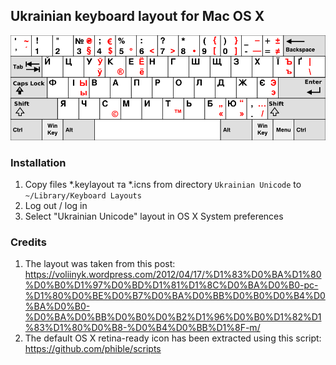 ## Ukrainian keyboard layout for Mac OS X

![](kb_ukrainian_unicode.png?raw=true)

### Installation

1. Copy files \*.keylayout та \*.icns from directory `Ukrainian Unicode` to `~/Library/Keyboard Layouts`
2. Log out / log in
3. Select "Ukrainian Unicode" layout in OS X System preferences

### Credits
1. The layout was taken from this post: https://voliinyk.wordpress.com/2012/04/17/%D1%83%D0%BA%D1%80%D0%B0%D1%97%D0%BD%D1%81%D1%8C%D0%BA%D0%B0-pc-%D1%80%D0%BE%D0%B7%D0%BA%D0%BB%D0%B0%D0%B4%D0%BA%D0%B0-%D0%BA%D0%BB%D0%B0%D0%B2%D1%96%D0%B0%D1%82%D1%83%D1%80%D0%B8-%D0%B4%D0%BB%D1%8F-m/
2. The default OS X retina-ready icon has been extracted using this script: https://github.com/phible/scripts
